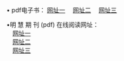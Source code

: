 &#8226; pdf电子书：
<a href="http://go365.gq/p/" target="_blank">网址一</a>
　<a href="http://line36.gq/p/" target="_blank">网址二</a>
　<a href="http://qq404.cf/p/" target="_blank">网址三</a><br />

&#8226;明 慧 期 刊 (pdf) 在线阅读网址：<br />
　<a href="http://go365.gq/p/" target="_blank">网址一</a><br />
　<a href="http://line36.gq/p/" target="_blank">网址二</a><br />
　<a href="http://qq404.cf/p/" target="_blank">网址三</a><br />
